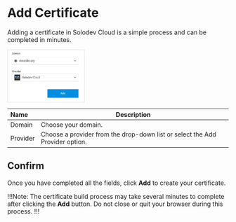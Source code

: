 # Add Certificate

Adding a certificate in Solodev Cloud is a simple process and can be completed in minutes.

<img src="../../../images/addcertificate.jpg" alt="addcertificate" style="width: 35%; display: block"></a>

**Name** | **Description** 
:--- | ---
Domain | Choose your domain.
Provider | Choose a provider from the drop-down list or select the Add Provider option.

## Confirm

Once you have completed all the fields, click **Add** to create your certificate.

!!!Note:
The certificate build process may take several minutes to complete after clicking the **Add** button. Do not close or quit your browser during this process.
!!!




